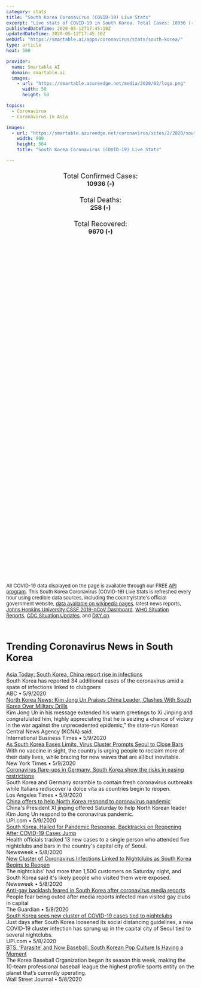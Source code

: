 ```yaml
---
category: stats
title: "South Korea Coronavirus (COVID-19) Live Stats"
excerpt: "Live stats of COVID-19 in South Korea. Total Cases: 10936 (-), Deaths: 258 (-), Recoveries: 9670(-)."
publishedDateTime: 2020-05-12T17:45:10Z
updatedDateTime: 2020-05-12T17:45:10Z
webUrl: "https://smartable.ai/apps/coronavirus/stats/south-korea/"
type: article
heat: 500

provider:
  name: Smartable AI
  domain: smartable.ai
  images:
    - url: "https://smartable.azureedge.net/media/2020/02/logo.png"
      width: 50
      height: 50

topics:
  - Coronavirus
  - Coronavirus in Asia

images:
  - url: "https://smartable.azureedge.net/coronavirus/sites/2/2020/south-korea.jpg"
    width: 900
    height: 564
    title: "South Korea Coronavirus (COVID-19) Live Stats"

---
```

<div class="total-stats" style="text-align: center;">
    <h3>
	    <div style="font-size: 18px; font-weight: 400;">Total Confirmed Cases:</div>
	    10936 (-)
    </h3>
    <h3>
	    <div style="font-size: 18px; font-weight: 400;">Total Deaths:</div>
	    258 (-)
    </h3>
    <h3>
	    <div style="font-size: 18px; font-weight: 400;">Total Recovered:</div>
	    9670 (-)
    </h3>
</div>

<script type="text/javascript" src="https://www.gstatic.com/charts/loader.js"></script>

<div id="time_series_chart" style="width: 100%; height: 400px;"></div>
<script type="text/javascript">
  google.charts.load('current', {'packages':['corechart']});
  google.charts.setOnLoadCallback(drawChart);
  function drawChart() {
    var data = google.visualization.arrayToDataTable([
      ['Date', 'Total Cases', 'Total Deaths', 'Total Recovered'],
      ['1/22/2020', 1, 0, 0],['1/23/2020', 1, 0, 0],['1/24/2020', 2, 0, 0],['1/25/2020', 2, 0, 0],['1/26/2020', 3, 0, 0],['1/27/2020', 4, 0, 0],['1/28/2020', 4, 0, 0],['1/29/2020', 4, 0, 0],['1/30/2020', 4, 0, 0],['1/31/2020', 11, 0, 0],['2/1/2020', 12, 0, 0],['2/2/2020', 15, 0, 0],['2/3/2020', 15, 0, 0],['2/4/2020', 16, 0, 0],['2/5/2020', 19, 0, 0],['2/6/2020', 23, 0, 0],['2/7/2020', 24, 0, 1],['2/8/2020', 24, 0, 1],['2/9/2020', 25, 0, 3],['2/10/2020', 27, 0, 3],['2/11/2020', 28, 0, 3],['2/12/2020', 28, 0, 7],['2/13/2020', 28, 0, 7],['2/14/2020', 28, 0, 7],['2/15/2020', 28, 0, 9],['2/16/2020', 29, 0, 9],['2/17/2020', 30, 0, 10],['2/18/2020', 31, 0, 12],['2/19/2020', 31, 0, 12],['2/20/2020', 104, 1, 16],['2/21/2020', 204, 2, 16],['2/22/2020', 433, 2, 16],['2/23/2020', 602, 6, 18],['2/24/2020', 833, 8, 18],['2/25/2020', 977, 10, 22],['2/26/2020', 1261, 12, 22],['2/27/2020', 1766, 13, 22],['2/28/2020', 2337, 13, 22],['2/29/2020', 3150, 16, 27],['3/1/2020', 3736, 17, 30],['3/2/2020', 4335, 28, 30],['3/3/2020', 5186, 28, 30],['3/4/2020', 5621, 35, 41],['3/5/2020', 6088, 35, 41],['3/6/2020', 6593, 42, 135],['3/7/2020', 7041, 44, 135],['3/8/2020', 7314, 50, 135],['3/9/2020', 7478, 53, 135],['3/10/2020', 7513, 54, 247],['3/11/2020', 7755, 60, 288],['3/12/2020', 7979, 67, 510],['3/13/2020', 8086, 72, 714],['3/14/2020', 8162, 75, 834],['3/15/2020', 8162, 75, 1137],['3/16/2020', 8320, 81, 1401],['3/17/2020', 8413, 84, 1540],['3/18/2020', 8565, 91, 1947],['3/19/2020', 8652, 94, 2233],['3/20/2020', 8799, 102, 2612],['3/21/2020', 8897, 104, 2909],['3/22/2020', 8961, 111, 3166],['3/23/2020', 9037, 120, 3507],['3/24/2020', 9137, 126, 3730],['3/25/2020', 9241, 131, 4144],['3/26/2020', 9332, 139, 4528],['3/27/2020', 9478, 144, 4811],['3/28/2020', 9583, 152, 5033],['3/29/2020', 9661, 158, 5228],['3/30/2020', 9786, 162, 5408],['3/31/2020', 9887, 165, 5567],['4/1/2020', 9976, 169, 5828],['4/2/2020', 10062, 174, 6021],['4/3/2020', 10156, 177, 6325],['4/4/2020', 10237, 183, 6463],['4/5/2020', 10284, 186, 6598],['4/6/2020', 10331, 192, 6694],['4/7/2020', 10384, 200, 6776],['4/8/2020', 10423, 204, 6973],['4/9/2020', 10450, 208, 7117],['4/10/2020', 10450, 208, 7117],['4/11/2020', 10512, 214, 7368],['4/12/2020', 10537, 217, 7447],['4/13/2020', 10564, 222, 7534],['4/14/2020', 10591, 225, 7616],['4/15/2020', 10613, 229, 7757],['4/16/2020', 10635, 230, 7829],['4/17/2020', 10653, 232, 7937],['4/18/2020', 10661, 234, 8042],['4/19/2020', 10674, 236, 8114],['4/20/2020', 10683, 237, 8213],['4/21/2020', 10694, 238, 8277],['4/22/2020', 10702, 240, 8411],['4/23/2020', 10708, 240, 8501],['4/24/2020', 10718, 240, 8635],['4/25/2020', 10728, 242, 8717],['4/26/2020', 10738, 243, 8764],['4/27/2020', 10752, 244, 8854],['4/28/2020', 10761, 246, 8922],['4/29/2020', 10765, 247, 9059],['4/30/2020', 10774, 248, 9072],['5/1/2020', 10777, 249, 9097],['5/2/2020', 10793, 250, 9183],['5/3/2020', 10801, 252, 9217],['5/4/2020', 10804, 254, 9283],['5/5/2020', 10806, 255, 9333],['5/6/2020', 10810, 256, 9419],['5/7/2020', 10822, 256, 9484],['5/8/2020', 10840, 256, 9568],['5/9/2020', 10874, 256, 9610],['5/10/2020', 10909, 256, 9632],['5/11/2020', 10936, 258, 9670],['5/12/2020', 10936, 258, 9670],
    ]);
    var options = {
      curveType: 'none',
      chartArea: {'width': '80%', 'height': '80%'},
      legend: { position: 'top' },
      lineWidth: 5,
      colors: ['#f60109', '#444444', '#81B71F']
    };
    var chart = new google.visualization.LineChart(document.getElementById('time_series_chart'));
    chart.draw(data, options);
  }
</script>

<div id="geo_chart" style="width: 100%; height: 500px;"></div>
<script type="text/javascript">
  google.charts.load('current', {
    'packages':['geochart'],
    'mapsApiKey': 'AIzaSyDk1HhVhLaveyKrUhhHZ5YwzIpEcbdal6U'
  });
  google.charts.setOnLoadCallback(drawRegionsMap);
  function drawRegionsMap() {
    var data = google.visualization.arrayToDataTable([
      ['Location', 'Total Cases', 'Total Deaths'],
      ["South Korea", 10936, 258]
    ]);
    var options = {
      backgroundColor: {fill:'transparent',stroke:'#FFF' ,strokeWidth:0 }, 
      region: 'KR',
      resolution: 'countries', 
      legend: 'none',
      colorAxis: {
          colors: ['#FFE2E2', '#f60109']
      }
    };
    var chart = new google.visualization.GeoChart(document.getElementById('geo_chart'));
    chart.draw(data, options);
  };
</script>



<span style="font-size: 13px">All COVID-19 data displayed on the page is available through our FREE <a href="https://developer.smartable.ai">API program</a>. This South Korea Coronavirus (COVID-19) Live Stats is refreshed every hour using credible data sources, including the country/state's official government website, <a href="https://en.wikipedia.org/wiki/2019%E2%80%9320_coronavirus_pandemic" target="_blank">data available on wikipedia pages</a>, latest news reports, <a href="https://systems.jhu.edu/research/public-health/ncov/" target="_blank">Johns Hopkins University CSSE 2019-nCoV Dashboard</a>, <a href="https://www.who.int/emergencies/diseases/novel-coronavirus-2019/situation-reports" target="_blank">WHO Situation Reports</a>, <a href="https://www.cdc.gov/coronavirus/2019-ncov/index.html" target="_blank">CDC Situation Updates</a>, and <a href="https://ncov.dxy.cn/ncovh5/view/pneumonia" target="_blank">DXY.cn</a>.</span>


<h2 id="news" class="center" style="margin-top: 60px; font-size: 25px;">Trending Coronavirus News in South Korea</h2>
<div class="row">
<div class="col-md-6 col-sm-12">
  <div class="content-card">
	<a href="https://abcnews.go.com/Health/wireStory/asia-today-south-korea-china-report-rise-infections-70601425"><div class="card-image" style="background-image: url(https://s.abcnews.com/images/Health/WireAP_f55b8e15c6aa41649bd791bbb67ce260_16x9_992.jpg)"></div></a>
	<div class="content">
		<div class="card-title"><a href="https://abcnews.go.com/Health/wireStory/asia-today-south-korea-china-report-rise-infections-70601425">Asia Today: South Korea, China report rise in infections</a></div>
		<div class="card-excerpt">South Korea has reported 34 additional cases of the coronavirus amid a spate of infections linked to clubgoers</div>
		<div class="card-meta">
			<span class="card-provider">ABC</span> • <span class="card-date">5/9/2020</span>
		</div>
	</div>
  </div>
</div>
<div class="col-md-6 col-sm-12">
  <div class="content-card">
	<a href="https://www.ibtimes.com/north-korea-news-kim-jong-un-praises-china-leader-clashes-south-korea-over-military-2973398"><div class="card-image" style="background-image: url(https://s1.ibtimes.com/sites/www.ibtimes.com/files/styles/full/public/2020/04/14/the-latest-test-comes-a-day-before-north.jpg)"></div></a>
	<div class="content">
		<div class="card-title"><a href="https://www.ibtimes.com/north-korea-news-kim-jong-un-praises-china-leader-clashes-south-korea-over-military-2973398">North Korea News: Kim Jong Un Praises China Leader, Clashes With South Korea Over Military Drills</a></div>
		<div class="card-excerpt">Kim Jong Un in his message extended his warm greetings to Xi Jinping and congratulated him, highly appreciating that he is seizing a chance of victory in the war against the unprecedented epidemic,” the state-run Korean Central News Agency (KCNA) said.</div>
		<div class="card-meta">
			<span class="card-provider">International Business Times</span> • <span class="card-date">5/9/2020</span>
		</div>
	</div>
  </div>
</div>
<div class="col-md-6 col-sm-12">
  <div class="content-card">
	<a href="https://www.nytimes.com/2020/05/09/world/asia/coronavirus-south-korea-second-wave.html"><div class="card-image" style="background-image: url(https://static01.nyt.com/images/2020/05/10/world/10skorea-secondwave/merlin_172261203_89ee440c-e710-49a5-aadb-299d8a0dba97-facebookJumbo.jpg)"></div></a>
	<div class="content">
		<div class="card-title"><a href="https://www.nytimes.com/2020/05/09/world/asia/coronavirus-south-korea-second-wave.html">As South Korea Eases Limits, Virus Cluster Prompts Seoul to Close Bars</a></div>
		<div class="card-excerpt">With no vaccine in sight, the country is urging people to reclaim more of their daily lives, while bracing for new waves that are all but inevitable.</div>
		<div class="card-meta">
			<span class="card-provider">New York Times</span> • <span class="card-date">5/9/2020</span>
		</div>
	</div>
  </div>
</div>
<div class="col-md-6 col-sm-12">
  <div class="content-card">
	<a href="https://www.latimes.com/world-nation/story/2020-05-09/outbreaks-in-germany-s-korea-show-the-risks-in-easing-up"><div class="card-image" style="background-image: url(https://ca-times.brightspotcdn.com/dims4/default/554396d/2147483647/strip/true/crop/3060x1999+0+196/resize/320x209!/quality/90/?url=https%3A%2F%2Fcalifornia-times-brightspot.s3.amazonaws.com%2F28%2F3c%2F8f91ad034b1e8b1e2c0589f0a3cf%2F49534865371-05ecf26c90-o.jpg)"></div></a>
	<div class="content">
		<div class="card-title"><a href="https://www.latimes.com/world-nation/story/2020-05-09/outbreaks-in-germany-s-korea-show-the-risks-in-easing-up">Coronavirus flare-ups in Germany, South Korea show the risks in easing restrictions</a></div>
		<div class="card-excerpt">South Korea and Germany scramble to contain fresh coronavirus outbreaks while Italians rediscover la dolce vita as countries begin to reopen.</div>
		<div class="card-meta">
			<span class="card-provider">Los Angeles Times</span> • <span class="card-date">5/9/2020</span>
		</div>
	</div>
  </div>
</div>
<div class="col-md-6 col-sm-12">
  <div class="content-card">
	<a href="https://www.upi.com/Top_News/World-News/2020/05/09/China-offers-to-help-North-Korea-respond-to-coronavirus-pandemic/5181589026124/"><div class="card-image" style="background-image: url(https://cdnph.upi.com/sv/ph/og/upi/5181589026124/2020/1/b9f50c15f39aa03604724dc6e9fe9534/v1.5/China-offers-to-help-North-Korea-respond-to-coronavirus-pandemic.jpg)"></div></a>
	<div class="content">
		<div class="card-title"><a href="https://www.upi.com/Top_News/World-News/2020/05/09/China-offers-to-help-North-Korea-respond-to-coronavirus-pandemic/5181589026124/">China offers to help North Korea respond to coronavirus pandemic</a></div>
		<div class="card-excerpt">China's President XI jinping offered Saturday to help North Korean leader Kim Jong Un respond to the coronavirus pandemic.</div>
		<div class="card-meta">
			<span class="card-provider">UPI.com</span> • <span class="card-date">5/9/2020</span>
		</div>
	</div>
  </div>
</div>
<div class="col-md-6 col-sm-12">
  <div class="content-card">
	<a href="https://www.newsweek.com/south-korea-hailed-pandemic-response-backtracks-reopening-after-covid-19-cases-jump-1502864"><div class="card-image" style="background-image: url(https://d.newsweek.com/en/full/1588546/south-korea-coronavirus.jpg)"></div></a>
	<div class="content">
		<div class="card-title"><a href="https://www.newsweek.com/south-korea-hailed-pandemic-response-backtracks-reopening-after-covid-19-cases-jump-1502864">South Korea, Hailed for Pandemic Response, Backtracks on Reopening After COVID-19 Cases Jump</a></div>
		<div class="card-excerpt">Health officials tracked 13 new cases to a single person who attended five nightclubs and bars in the country's capital city of Seoul.</div>
		<div class="card-meta">
			<span class="card-provider">Newsweek</span> • <span class="card-date">5/8/2020</span>
		</div>
	</div>
  </div>
</div>
<div class="col-md-6 col-sm-12">
  <div class="content-card">
	<a href="https://www.newsweek.com/new-cluster-coronavirus-infections-linked-nightclubs-south-korea-begins-reopen-1502769"><div class="card-image" style="background-image: url(https://d.newsweek.com/en/full/1588378/coronavirus-cases-south-korea-night-club.jpg)"></div></a>
	<div class="content">
		<div class="card-title"><a href="https://www.newsweek.com/new-cluster-coronavirus-infections-linked-nightclubs-south-korea-begins-reopen-1502769">New Cluster of Coronavirus Infections Linked to Nightclubs as South Korea Begins to Reopen</a></div>
		<div class="card-excerpt">The nightclubs' had more than 1,500 customers on Saturday night, and South Korea said it's likely people who visited them were exposed.</div>
		<div class="card-meta">
			<span class="card-provider">Newsweek</span> • <span class="card-date">5/8/2020</span>
		</div>
	</div>
  </div>
</div>
<div class="col-md-6 col-sm-12">
  <div class="content-card">
	<a href="https://www.theguardian.com/world/2020/may/08/anti-gay-backlash-feared-in-south-korea-after-coronavirus-media-reports"><div class="card-image" style="background-image: url(https://i.guim.co.uk/img/media/ed4852a5843e3d5f1f89a8b76fd862927ca6ea58/0_207_6219_3731/master/6219.jpg?width=300&quality=45&auto=format&fit=max&dpr=2&s=4574ba94e7b8d4d523f66baa97209bfc)"></div></a>
	<div class="content">
		<div class="card-title"><a href="https://www.theguardian.com/world/2020/may/08/anti-gay-backlash-feared-in-south-korea-after-coronavirus-media-reports">Anti-gay backlash feared in South Korea after coronavirus media reports</a></div>
		<div class="card-excerpt">People fear being outed after media reports infected man visited gay clubs in capital</div>
		<div class="card-meta">
			<span class="card-provider">The Guardian</span> • <span class="card-date">5/8/2020</span>
		</div>
	</div>
  </div>
</div>
<div class="col-md-6 col-sm-12">
  <div class="content-card">
	<a href="https://www.upi.com/Top_News/World-News/2020/05/08/South-Korea-sees-new-cluster-of-COVID-19-cases-tied-to-nightclubs/5491588933169/?rc_fifo=2"><div class="card-image" style="background-image: url(https://cdnph.upi.com/sv/ph/og/i/5491588933169/2020/1/15889336461184/v1.5/South-Korea-sees-new-cluster-of-COVID-19-cases-tied-to-nightclubs.jpg)"></div></a>
	<div class="content">
		<div class="card-title"><a href="https://www.upi.com/Top_News/World-News/2020/05/08/South-Korea-sees-new-cluster-of-COVID-19-cases-tied-to-nightclubs/5491588933169/?rc_fifo=2">South Korea sees new cluster of COVID-19 cases tied to nightclubs</a></div>
		<div class="card-excerpt">Just days after South Korea loosened its social distancing guidelines, a new COVID-19 cluster infection has sprung up in the capital city of Seoul tied to several nightclubs.</div>
		<div class="card-meta">
			<span class="card-provider">UPI.com</span> • <span class="card-date">5/8/2020</span>
		</div>
	</div>
  </div>
</div>
<div class="col-md-6 col-sm-12">
  <div class="content-card">
	<a href="https://www.wsj.com/articles/bts-parasite-and-now-baseball-south-korean-pop-culture-is-having-a-moment-11588932001"><div class="card-image" style="background-image: url(https://images.wsj.net/im-185009/social)"></div></a>
	<div class="content">
		<div class="card-title"><a href="https://www.wsj.com/articles/bts-parasite-and-now-baseball-south-korean-pop-culture-is-having-a-moment-11588932001">BTS, ‘Parasite’ and Now Baseball: South Korean Pop Culture Is Having a Moment</a></div>
		<div class="card-excerpt">The Korea Baseball Organization began its season this week, making the 10-team professional baseball league the highest profile sports entity on the planet that’s currently operating.</div>
		<div class="card-meta">
			<span class="card-provider">Wall Street Journal</span> • <span class="card-date">5/8/2020</span>
		</div>
	</div>
  </div>
</div>

</div>

